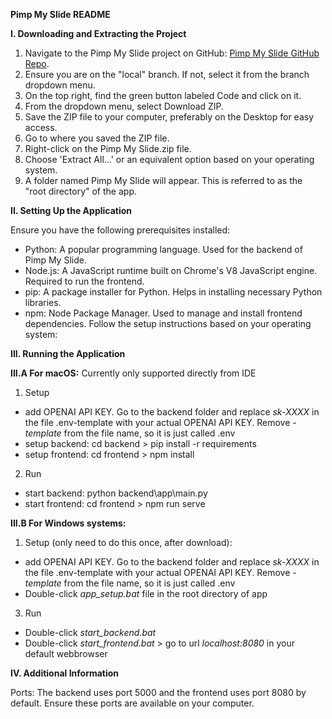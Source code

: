 **Pimp My Slide README**

**I. Downloading and Extracting the Project**

1. Navigate to the Pimp My Slide project on GitHub: [Pimp My Slide GitHub Repo](https://github.com/frederikskovw/pimp_my_slide/tree/local).
2. Ensure you are on the "local" branch. If not, select it from the branch dropdown menu.
3. On the top right, find the green button labeled Code and click on it.
4. From the dropdown menu, select Download ZIP.
5. Save the ZIP file to your computer, preferably on the Desktop for easy access.
6. Go to where you saved the ZIP file.
7. Right-click on the Pimp My Slide.zip file.
8. Choose 'Extract All...' or an equivalent option based on your operating system.
9. A folder named Pimp My Slide will appear. This is referred to as the "root directory" of the app.

**II. Setting Up the Application**

Ensure you have the following prerequisites installed:
- Python: A popular programming language. Used for the backend of Pimp My Slide.
- Node.js: A JavaScript runtime built on Chrome's V8 JavaScript engine. Required to run the frontend.
- pip: A package installer for Python. Helps in installing necessary Python libraries.
- npm: Node Package Manager. Used to manage and install frontend dependencies.
Follow the setup instructions based on your operating system:

**III. Running the Application**

**III.A For macOS:**
Currently only supported directly from IDE
1. Setup
- add OPENAI API KEY. Go to the backend folder and replace _sk-XXXX_ in the file .env-template with your actual OPENAI API KEY. Remove _-template_ from the file name, so it is just called .env
- setup backend: cd backend > pip install -r requirements
- setup frontend: cd frontend > npm install
2. Run
- start backend: python backend\app\main.py
- start frontend: cd frontend > npm run serve

**III.B For Windows systems:**
1. Setup (only need to do this once, after download):
- add OPENAI API KEY. Go to the backend folder and replace _sk-XXXX_ in the file .env-template with your actual OPENAI API KEY. Remove _-template_ from the file name, so it is just called .env
- Double-click _app_setup.bat_ file in the root directory of app
3. Run
- Double-click _start_backend.bat_
- Double-click _start_frontend.bat_ > go to url _localhost:8080_ in your default webbrowser

**IV. Additional Information**

Ports: The backend uses port 5000 and the frontend uses port 8080 by default. Ensure these ports are available on your computer.
